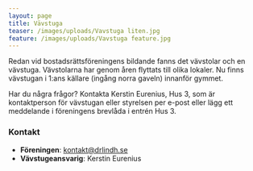 ```yaml
---
layout: page
title: Vävstuga
teaser: /images/uploads/Vavstuga liten.jpg
feature: /images/uploads/Vavstuga feature.jpg
---
```

Redan vid bostadsrättsföreningens bildande fanns det vävstolar och en vävstuga. Vävstolarna har genom åren flyttats till olika lokaler. Nu finns vävstugan i 1:ans källare (ingång norra gaveln) innanför gymmet.

Har du några frågor? Kontakta Kerstin Eurenius, Hus 3, som är kontaktperson för vävstugan eller styrelsen per e-post eller lägg ett meddelande i föreningens brevlåda i entrén Hus 3.

### Kontakt

* **Föreningen**: kontakt@drlindh.se
* **Vävstugeansvarig**: Kerstin Eurenius